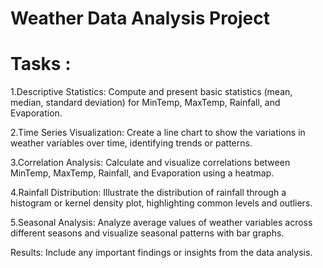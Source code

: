 # Weather Data Analysis Project

# Tasks :
1.Descriptive Statistics:
Compute and present basic statistics (mean, median, standard deviation) for MinTemp, MaxTemp, Rainfall, and Evaporation.

2.Time Series Visualization:
Create a line chart to show the variations in weather variables over time, identifying trends or patterns.

3.Correlation Analysis:
Calculate and visualize correlations between MinTemp, MaxTemp, Rainfall, and Evaporation using a heatmap.

4.Rainfall Distribution:
Illustrate the distribution of rainfall through a histogram or kernel density plot, highlighting common levels and outliers.

5.Seasonal Analysis:
Analyze average values of weather variables across different seasons and visualize seasonal patterns with bar graphs.

Results:
Include any important findings or insights from the data analysis.
